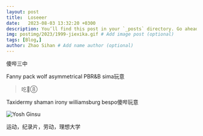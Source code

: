 ```yaml
---
layout: post
title:  Loseeer
date:   2023-08-03 13:32:20 +0300
description: You’ll find this post in your `_posts` directory. Go ahead and edit it and re-build the site to see your changes. # Add post description (optional)
img: postimg/2023/1999-jiexika.gif # Add image post (optional)
tags: [Blog,]
author: Zhao Sihan # Add name author (optional)
---
```

傻哔三中

Fanny pack wolf asymmetrical PBR&B sima玩意

> 吃💩⑧

Taxidermy shaman irony williamsburg bespo傻哔玩意

![Yosh Ginsu]({{site.baseurl}}/assets/img/postimg/2023/juannima.jpg)

运动，纪录片，劳动，理想大学
